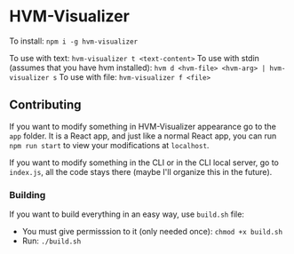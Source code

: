 # HVM-Visualizer

To install: `npm i -g hvm-visualizer`

To use with text: `hvm-visualizer t <text-content>`
To use with stdin (assumes that you have hvm installed): `hvm d <hvm-file> <hvm-arg> | hvm-visualizer s`
To use with file: `hvm-visualizer f <file>`

## Contributing

If you want to modify something in HVM-Visualizer appearance go to the
`app` folder. It is a React app, and just like a normal React app, you can
run `npm run start` to view your modifications at `localhost`.

If you want to modify something in the CLI or in the CLI local server, go to
`index.js`, all the code stays there (maybe I'll organize this in the future).

### Building

If you want to build everything in an easy way, use `build.sh` file:
  - You must give permisssion to it (only needed once): `chmod +x build.sh`
  - Run: `./build.sh`
